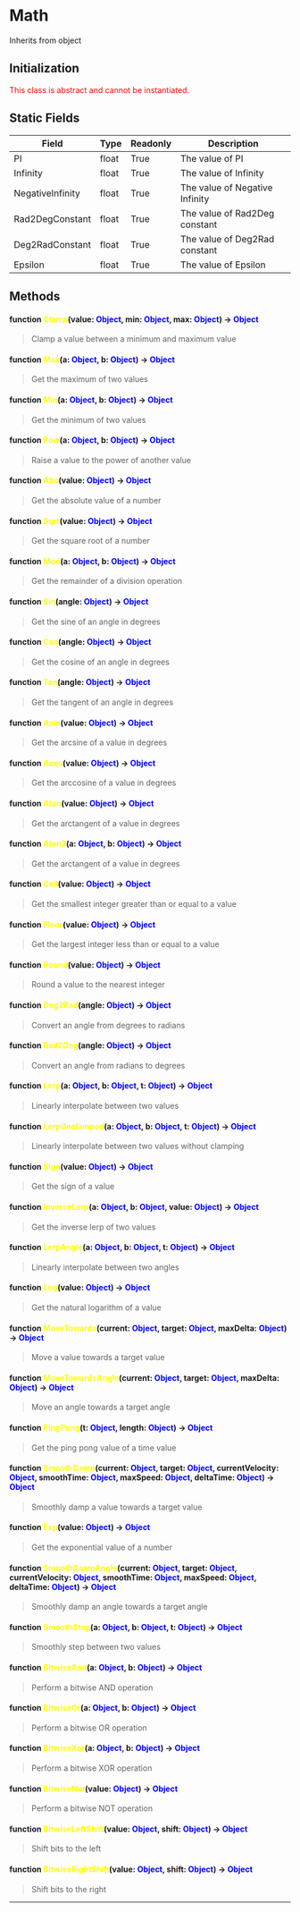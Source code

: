 # Math
Inherits from object
## Initialization
<span style="color:red;">This class is abstract and cannot be instantiated.</span>
## Static Fields
|Field|Type|Readonly|Description|
|---|---|---|---|
|PI|float|True|The value of PI|
|Infinity|float|True|The value of Infinity|
|NegativeInfinity|float|True|The value of Negative Infinity|
|Rad2DegConstant|float|True|The value of Rad2Deg constant|
|Deg2RadConstant|float|True|The value of Deg2Rad constant|
|Epsilon|float|True|The value of Epsilon|
## Methods
#### function <span style="color:yellow;">Clamp</span>(value: <span style="color:blue;">Object</span>, min: <span style="color:blue;">Object</span>, max: <span style="color:blue;">Object</span>) → <span style="color:blue;">Object</span>
> Clamp a value between a minimum and maximum value

#### function <span style="color:yellow;">Max</span>(a: <span style="color:blue;">Object</span>, b: <span style="color:blue;">Object</span>) → <span style="color:blue;">Object</span>
> Get the maximum of two values

#### function <span style="color:yellow;">Min</span>(a: <span style="color:blue;">Object</span>, b: <span style="color:blue;">Object</span>) → <span style="color:blue;">Object</span>
> Get the minimum of two values

#### function <span style="color:yellow;">Pow</span>(a: <span style="color:blue;">Object</span>, b: <span style="color:blue;">Object</span>) → <span style="color:blue;">Object</span>
> Raise a value to the power of another value

#### function <span style="color:yellow;">Abs</span>(value: <span style="color:blue;">Object</span>) → <span style="color:blue;">Object</span>
> Get the absolute value of a number

#### function <span style="color:yellow;">Sqrt</span>(value: <span style="color:blue;">Object</span>) → <span style="color:blue;">Object</span>
> Get the square root of a number

#### function <span style="color:yellow;">Mod</span>(a: <span style="color:blue;">Object</span>, b: <span style="color:blue;">Object</span>) → <span style="color:blue;">Object</span>
> Get the remainder of a division operation

#### function <span style="color:yellow;">Sin</span>(angle: <span style="color:blue;">Object</span>) → <span style="color:blue;">Object</span>
> Get the sine of an angle in degrees

#### function <span style="color:yellow;">Cos</span>(angle: <span style="color:blue;">Object</span>) → <span style="color:blue;">Object</span>
> Get the cosine of an angle in degrees

#### function <span style="color:yellow;">Tan</span>(angle: <span style="color:blue;">Object</span>) → <span style="color:blue;">Object</span>
> Get the tangent of an angle in degrees

#### function <span style="color:yellow;">Asin</span>(value: <span style="color:blue;">Object</span>) → <span style="color:blue;">Object</span>
> Get the arcsine of a value in degrees

#### function <span style="color:yellow;">Acos</span>(value: <span style="color:blue;">Object</span>) → <span style="color:blue;">Object</span>
> Get the arccosine of a value in degrees

#### function <span style="color:yellow;">Atan</span>(value: <span style="color:blue;">Object</span>) → <span style="color:blue;">Object</span>
> Get the arctangent of a value in degrees

#### function <span style="color:yellow;">Atan2</span>(a: <span style="color:blue;">Object</span>, b: <span style="color:blue;">Object</span>) → <span style="color:blue;">Object</span>
> Get the arctangent of a value in degrees

#### function <span style="color:yellow;">Ceil</span>(value: <span style="color:blue;">Object</span>) → <span style="color:blue;">Object</span>
> Get the smallest integer greater than or equal to a value

#### function <span style="color:yellow;">Floor</span>(value: <span style="color:blue;">Object</span>) → <span style="color:blue;">Object</span>
> Get the largest integer less than or equal to a value

#### function <span style="color:yellow;">Round</span>(value: <span style="color:blue;">Object</span>) → <span style="color:blue;">Object</span>
> Round a value to the nearest integer

#### function <span style="color:yellow;">Deg2Rad</span>(angle: <span style="color:blue;">Object</span>) → <span style="color:blue;">Object</span>
> Convert an angle from degrees to radians

#### function <span style="color:yellow;">Rad2Deg</span>(angle: <span style="color:blue;">Object</span>) → <span style="color:blue;">Object</span>
> Convert an angle from radians to degrees

#### function <span style="color:yellow;">Lerp</span>(a: <span style="color:blue;">Object</span>, b: <span style="color:blue;">Object</span>, t: <span style="color:blue;">Object</span>) → <span style="color:blue;">Object</span>
> Linearly interpolate between two values

#### function <span style="color:yellow;">LerpUnclamped</span>(a: <span style="color:blue;">Object</span>, b: <span style="color:blue;">Object</span>, t: <span style="color:blue;">Object</span>) → <span style="color:blue;">Object</span>
> Linearly interpolate between two values without clamping

#### function <span style="color:yellow;">Sign</span>(value: <span style="color:blue;">Object</span>) → <span style="color:blue;">Object</span>
> Get the sign of a value

#### function <span style="color:yellow;">InverseLerp</span>(a: <span style="color:blue;">Object</span>, b: <span style="color:blue;">Object</span>, value: <span style="color:blue;">Object</span>) → <span style="color:blue;">Object</span>
> Get the inverse lerp of two values

#### function <span style="color:yellow;">LerpAngle</span>(a: <span style="color:blue;">Object</span>, b: <span style="color:blue;">Object</span>, t: <span style="color:blue;">Object</span>) → <span style="color:blue;">Object</span>
> Linearly interpolate between two angles

#### function <span style="color:yellow;">Log</span>(value: <span style="color:blue;">Object</span>) → <span style="color:blue;">Object</span>
> Get the natural logarithm of a value

#### function <span style="color:yellow;">MoveTowards</span>(current: <span style="color:blue;">Object</span>, target: <span style="color:blue;">Object</span>, maxDelta: <span style="color:blue;">Object</span>) → <span style="color:blue;">Object</span>
> Move a value towards a target value

#### function <span style="color:yellow;">MoveTowardsAngle</span>(current: <span style="color:blue;">Object</span>, target: <span style="color:blue;">Object</span>, maxDelta: <span style="color:blue;">Object</span>) → <span style="color:blue;">Object</span>
> Move an angle towards a target angle

#### function <span style="color:yellow;">PingPong</span>(t: <span style="color:blue;">Object</span>, length: <span style="color:blue;">Object</span>) → <span style="color:blue;">Object</span>
> Get the ping pong value of a time value

#### function <span style="color:yellow;">SmoothDamp</span>(current: <span style="color:blue;">Object</span>, target: <span style="color:blue;">Object</span>, currentVelocity: <span style="color:blue;">Object</span>, smoothTime: <span style="color:blue;">Object</span>, maxSpeed: <span style="color:blue;">Object</span>, deltaTime: <span style="color:blue;">Object</span>) → <span style="color:blue;">Object</span>
> Smoothly damp a value towards a target value

#### function <span style="color:yellow;">Exp</span>(value: <span style="color:blue;">Object</span>) → <span style="color:blue;">Object</span>
> Get the exponential value of a number

#### function <span style="color:yellow;">SmoothDampAngle</span>(current: <span style="color:blue;">Object</span>, target: <span style="color:blue;">Object</span>, currentVelocity: <span style="color:blue;">Object</span>, smoothTime: <span style="color:blue;">Object</span>, maxSpeed: <span style="color:blue;">Object</span>, deltaTime: <span style="color:blue;">Object</span>) → <span style="color:blue;">Object</span>
> Smoothly damp an angle towards a target angle

#### function <span style="color:yellow;">SmoothStep</span>(a: <span style="color:blue;">Object</span>, b: <span style="color:blue;">Object</span>, t: <span style="color:blue;">Object</span>) → <span style="color:blue;">Object</span>
> Smoothly step between two values

#### function <span style="color:yellow;">BitwiseAnd</span>(a: <span style="color:blue;">Object</span>, b: <span style="color:blue;">Object</span>) → <span style="color:blue;">Object</span>
> Perform a bitwise AND operation

#### function <span style="color:yellow;">BitwiseOr</span>(a: <span style="color:blue;">Object</span>, b: <span style="color:blue;">Object</span>) → <span style="color:blue;">Object</span>
> Perform a bitwise OR operation

#### function <span style="color:yellow;">BitwiseXor</span>(a: <span style="color:blue;">Object</span>, b: <span style="color:blue;">Object</span>) → <span style="color:blue;">Object</span>
> Perform a bitwise XOR operation

#### function <span style="color:yellow;">BitwiseNot</span>(value: <span style="color:blue;">Object</span>) → <span style="color:blue;">Object</span>
> Perform a bitwise NOT operation

#### function <span style="color:yellow;">BitwiseLeftShift</span>(value: <span style="color:blue;">Object</span>, shift: <span style="color:blue;">Object</span>) → <span style="color:blue;">Object</span>
> Shift bits to the left

#### function <span style="color:yellow;">BitwiseRightShift</span>(value: <span style="color:blue;">Object</span>, shift: <span style="color:blue;">Object</span>) → <span style="color:blue;">Object</span>
> Shift bits to the right


---

